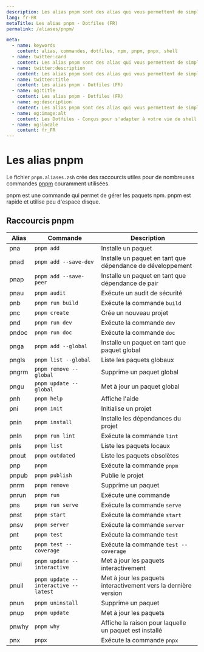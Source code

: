 ```yaml
---
description: Les alias pnpm sont des alias qui vous permettent de simplifier l'utilisation de la commande pnpm. pnpm est une commande qui permet de gérer les paquets npm.
lang: fr-FR
metaTitle: Les alias pnpm - Dotfiles (FR)
permalink: /aliases/pnpm/

meta:
  - name: keywords
    content: alias, commandes, dotfiles, npm, pnpm, pnpx, shell
  - name: twitter:card
    content: Les alias pnpm sont des alias qui vous permettent de simplifier l'utilisation de la commande pnpm. pnpm est une commande qui permet de gérer les paquets npm.
  - name: twitter:description
    content: Les alias pnpm sont des alias qui vous permettent de simplifier l'utilisation de la commande pnpm. pnpm est une commande qui permet de gérer les paquets npm.
  - name: twitter:title
    content: Les alias pnpm - Dotfiles (FR)
  - name: og:title
    content: Les alias pnpm - Dotfiles (FR)
  - name: og:description
    content: Les alias pnpm sont des alias qui vous permettent de simplifier l'utilisation de la commande pnpm. pnpm est une commande qui permet de gérer les paquets npm.
  - name: og:image:alt
    content: Les Dotfiles - Conçus pour s'adapter à votre vie de shell
  - name: og:locale
    content: fr_FR
---
```


# Les alias pnpm

Le fichier `pnpm.aliases.zsh` crée des raccourcis utiles pour de nombreuses
commandes [pnpm](https://pnpm.io) couramment utilisées.

pnpm est une commande qui permet de gérer les paquets npm. pnpm est rapide et
utilise peu d'espace disque.

## Raccourcis pnpm

| Alias | Commande | Description |
| ----- | ----- | ----- |
  | pna | `pnpm add` | Installe un paquet |
  | pnad | `pnpm add --save-dev` | Installe un paquet en tant que dépendance de développement |
  | pnap | `pnpm add --save-peer` | Installe un paquet en tant que dépendance de pair |
  | pnau | `pnpm audit` | Exécute un audit de sécurité |
  | pnb | `pnpm run build` | Exécute la commande `build` |
  | pnc | `pnpm create` | Crée un nouveau projet |
  | pnd | `pnpm run dev` | Exécute la commande `dev` |
  | pndoc | `pnpm run doc` | Exécute la commande `doc` |
  | pnga | `pnpm add --global` | Installe un paquet en tant que paquet global |
  | pngls | `pnpm list --global` | Liste les paquets globaux |
  | pngrm | `pnpm remove --global` | Supprime un paquet global |
  | pngu | `pnpm update --global` | Met à jour un paquet global |
  | pnh | `pnpm help` | Affiche l'aide |
  | pni | `pnpm init` | Initialise un projet |
  | pnin | `pnpm install` | Installe les dépendances du projet |
  | pnln | `pnpm run lint` | Exécute la commande `lint` |
  | pnls | `pnpm list` | Liste les paquets locaux |
  | pnout | `pnpm outdated` | Liste les paquets obsolètes |
  | pnp | `pnpm` | Exécute la commande `pnpm` |
  | pnpub | `pnpm publish` | Publie le projet |
  | pnrm | `pnpm remove` | Supprime un paquet |
  | pnrun | `pnpm run` | Exécute une commande |
  | pns | `pnpm run serve` | Exécute la commande `serve` |
  | pnst | `pnpm start` | Exécute la commande `start` |
  | pnsv | `pnpm server` | Exécute la commande `server` |
  | pnt | `pnpm test` | Exécute la commande `test` |
  | pntc | `pnpm test --coverage` | Exécute la commande `test --coverage` |
  | pnui | `pnpm update --interactive` | Met à jour les paquets interactivement |
  | pnuil | `pnpm update --interactive --latest` | Met à jour les paquets interactivement vers la dernière version |
  | pnun | `pnpm uninstall` | Supprime un paquet |
  | pnup | `pnpm update` | Met à jour les paquets |
  | pnwhy | `pnpm why` | Affiche la raison pour laquelle un paquet est installé |
  | pnx | `pnpx` | Exécute la commande `pnpx` |
